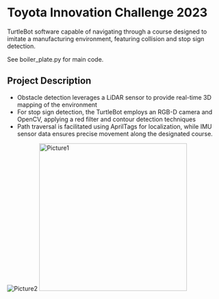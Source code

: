 # Toyota Innovation Challenge 2023
TurtleBot software capable of navigating through a course designed to imitate a manufacturing environment, featuring collision and stop sign detection.

See boiler_plate.py for main code.

## Project Description
-	Obstacle detection leverages a LiDAR sensor to provide real-time 3D mapping of the environment
-	For stop sign detection, the TurtleBot employs an RGB-D camera and OpenCV, applying a red filter and contour detection techniques 
-	Path traversal is facilitated using AprilTags for localization, while IMU sensor data ensures precise movement along the designated course.

![Picture2](https://github.com/ellauppal/ToyotaInnovationChallenge2024/assets/89555654/3b809836-aec0-4d40-b2c5-607195ceda1e)
<img width="345" alt="Picture1" src="https://github.com/ellauppal/ToyotaInnovationChallenge2024/assets/89555654/1f5e74bb-a8ae-457c-b07d-19f0414ec9ea">
